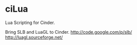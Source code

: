 ciLua
=====

Lua Scripting for Cinder.

Bring SLB and LuaGL to Cinder.
http://code.google.com/p/slb/
http://luagl.sourceforge.net/